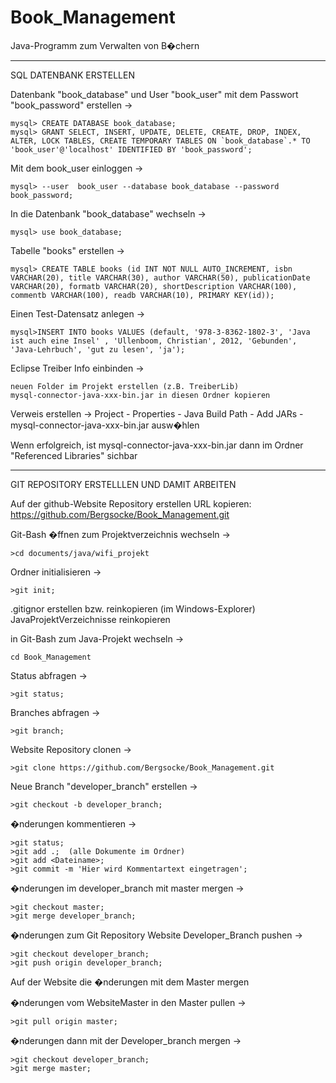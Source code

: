 Book_Management
===============

Java-Programm zum Verwalten von B�chern


------------------------------------------------------------------

SQL DATENBANK ERSTELLEN

Datenbank "book_database" und User "book_user" mit dem Passwort "book_password" erstellen ->

    mysql> CREATE DATABASE book_database;  
    mysql> GRANT SELECT, INSERT, UPDATE, DELETE, CREATE, DROP, INDEX, ALTER, LOCK TABLES, CREATE TEMPORARY TABLES ON `book_database`.* TO 'book_user'@'localhost' IDENTIFIED BY 'book_password';  

Mit dem book_user einloggen ->  

    mysql> --user  book_user --database book_database --password book_password;  

In die Datenbank "book_database" wechseln ->  

    mysql> use book_database;
 
Tabelle "books" erstellen ->

    mysql> CREATE TABLE books (id INT NOT NULL AUTO_INCREMENT, isbn VARCHAR(20), title VARCHAR(30), author VARCHAR(50), publicationDate VARCHAR(20), formatb VARCHAR(20), shortDescription VARCHAR(100), commentb VARCHAR(100), readb VARCHAR(10), PRIMARY KEY(id));

Einen Test-Datensatz anlegen ->

    mysql>INSERT INTO books VALUES (default, '978-3-8362-1802-3', 'Java ist auch eine Insel' , 'Ullenboom, Christian', 2012, 'Gebunden', 'Java-Lehrbuch', 'gut zu lesen', 'ja');


Eclipse Treiber Info einbinden ->

    neuen Folder im Projekt erstellen (z.B. TreiberLib)
    mysql-connector-java-xxx-bin.jar in diesen Ordner kopieren

Verweis erstellen ->
    Project - Properties - Java Build Path - Add JARs - mysql-connector-java-xxx-bin.jar ausw�hlen
 
Wenn erfolgreich, ist mysql-connector-java-xxx-bin.jar dann im Ordner "Referenced Libraries" sichbar

-------------------------------------------------------------------

GIT REPOSITORY ERSTELLLEN UND DAMIT ARBEITEN

Auf der github-Website Repository erstellen
URL kopieren: https://github.com/Bergsocke/Book_Management.git


Git-Bash �ffnen 
zum Projektverzeichnis wechseln ->

    >cd documents/java/wifi_projekt

Ordner initialisieren -> 

    >git init;

.gitignor erstellen bzw. reinkopieren (im Windows-Explorer)
JavaProjektVerzeichnisse reinkopieren

in Git-Bash zum Java-Projekt wechseln -> 

    cd Book_Management

Status abfragen ->  

    >git status;

Branches abfragen ->  

    >git branch;

Website Repository clonen ->  

    >git clone https://github.com/Bergsocke/Book_Management.git

Neue Branch "developer_branch" erstellen ->

    >git checkout -b developer_branch;

�nderungen kommentieren ->  

    >git status;
    >git add .;  (alle Dokumente im Ordner)
    >git add <Dateiname>;
    >git commit -m 'Hier wird Kommentartext eingetragen';

�nderungen im developer_branch mit master mergen ->   

    >git checkout master;
    >git merge developer_branch;

�nderungen zum Git Repository Website Developer_Branch pushen ->  

    >git checkout developer_branch;
    >git push origin developer_branch;

Auf der Website die �nderungen mit dem Master mergen  

�nderungen vom WebsiteMaster in den Master pullen ->  

    >git pull origin master;

�nderungen dann mit der Developer_branch mergen ->  

    >git checkout developer_branch;
    >git merge master;

